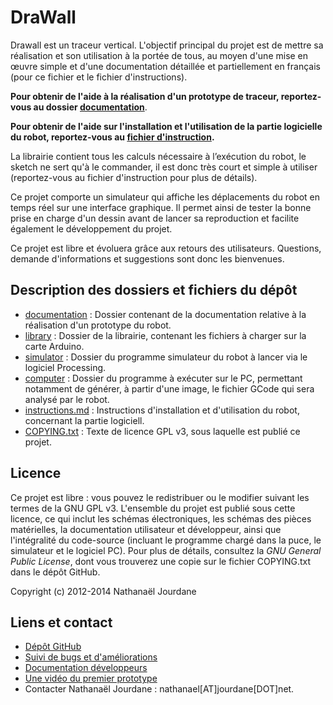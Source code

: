 DraWall
=======

Drawall est un traceur vertical. L'objectif principal du projet est de mettre sa réalisation et son utilisation à la portée de tous, au moyen d'une mise en œuvre simple et d'une documentation détaillée et partiellement en français (pour ce fichier et le fichier d'instructions).

**Pour obtenir de l'aide à la réalisation d'un prototype de traceur, reportez-vous au dossier [documentation][doc]**.

**Pour obtenir de l'aide sur l'installation et l'utilisation de la partie logicielle du robot, reportez-vous au [fichier d'instruction][ins].**

La librairie contient tous les calculs nécessaire à l’exécution du robot, le sketch ne sert qu'à le commander, il est donc très court et simple à utiliser (reportez-vous au fichier d'instruction pour plus de détails).

Ce projet comporte un simulateur qui affiche les déplacements du robot en temps réel sur une interface graphique. Il permet ainsi de tester la bonne prise en charge d'un dessin avant de lancer sa reproduction et facilite également le développement du projet.

Ce projet est libre et évoluera grâce aux retours des utilisateurs. Questions, demande d'informations et suggestions sont donc les bienvenues.

Description des dossiers et fichiers du dépôt
---------------------------------------------

- [documentation][doc] : Dossier contenant de la documentation relative à la réalisation d'un prototype du robot.
- [library][lib] : Dossier de la librairie, contenant les fichiers à charger sur la carte Arduino.
- [simulator][sim] : Dossier du programme simulateur du robot à lancer via le logiciel Processing.
- [computer][com] : Dossier du programme à exécuter sur le PC, permettant notamment de générer, à partir d'une image, le fichier GCode qui sera analysé par le robot.
- [instructions.md][ins] : Instructions d'installation et d'utilisation du robot, concernant la partie logiciell.
- [COPYING.txt][cop] : Texte de licence GPL v3, sous laquelle est publié ce projet.

Licence
-------

Ce projet est libre : vous pouvez le redistribuer ou le modifier suivant les termes de la GNU GPL v3. L'ensemble du projet est publié sous cette licence, ce qui inclut les schémas électroniques, les schémas des pièces matérielles, la documentation utilisateur et développeur, ainsi que l'intégralité du code-source (incluant le programme chargé dans la puce, le simulateur et le logiciel PC). Pour plus de détails, consultez la *GNU General Public License*, dont vous trouverez une copie sur le fichier COPYING.txt dans le dépôt GitHub.

Copyright (c) 2012-2014 Nathanaël Jourdane

Liens et contact
----------------

- [Dépôt GitHub](https://github.com/roipoussiere/Drawall)
- [Suivi de bugs et d'améliorations](https://github.com/roipoussiere/Drawall/issues)
- [Documentation développeurs](https://doc.drawbot.cc)
- [Une vidéo du premier prototype](http://www.youtube.com/watch?v=ewhZ9wcrR2s)
- Contacter Nathanaël Jourdane : nathanael[AT]jourdane[DOT]net.

[doc]: https://github.com/roipoussiere/Drawall/tree/master/documentation
[ins]: https://github.com/roipoussiere/Drawall/blob/master/instructions.md
[sim]: https://github.com/roipoussiere/Drawall/tree/master/simulator
[lib]: https://github.com/roipoussiere/Drawall/tree/master/library
[com]: https://github.com/roipoussiere/Drawall/tree/master/computer
[cop]: https://github.com/roipoussiere/Drawall/blob/master/COPYING.txt

